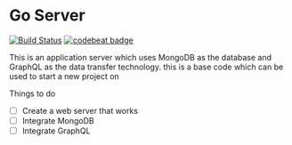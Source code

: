 # Go Server

[![Build Status](https://travis-ci.org/rusith/go-server.svg?branch=develop)](https://travis-ci.org/rusith/go-server)
[![codebeat badge](https://codebeat.co/badges/eb6f2b62-3990-45f8-b71f-7a633bdc6fae)](https://codebeat.co/projects/github-com-rusith-go-server-develop)

This is an application server which uses MongoDB as the database and GraphQL as the data transfer technology. this is a base code which can be used to start a new project on

Things to do

- [ ] Create a web server that works
- [ ] Integrate MongoDB
- [ ] Integrate GraphQL
